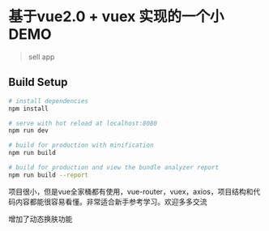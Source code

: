 # 基于vue2.0 + vuex 实现的一个小DEMO

> sell app

## Build Setup

``` bash
# install dependencies
npm install

# serve with hot reload at localhost:8080
npm run dev

# build for production with minification
npm run build

# build for production and view the bundle analyzer report
npm run build --report
```

项目很小，但是vue全家桶都有使用，vue-router，vuex，axios，项目结构和代码内容都能很容易看懂。非常适合新手参考学习。欢迎多多交流

增加了动态换肤功能